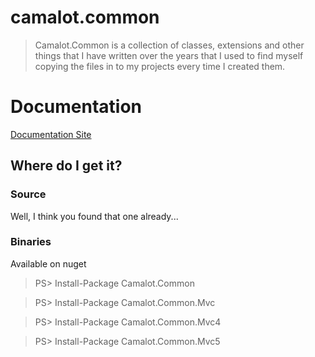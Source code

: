 camalot.common
==============

> Camalot.Common is a collection of classes, extensions and other things that I have written over the years that I used to find myself copying the files 
in to my projects every time I created them. 

Documentation
==============

[Documentation Site](http://camalotcommon.bit13.com/)

## Where do I get it?
### Source
Well, I think you found that one already...
### Binaries
Available on nuget
> PS> Install-Package Camalot.Common

> PS> Install-Package Camalot.Common.Mvc

> PS> Install-Package Camalot.Common.Mvc4

> PS> Install-Package Camalot.Common.Mvc5
